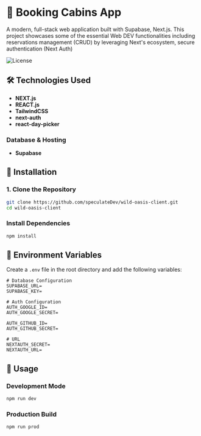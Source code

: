 # 🏨 Booking Cabins App

A modern, full-stack web application built with Supabase, Next.js. This project showcases some of the essential Web DEV functionalities including reservations management (CRUD) by leveraging Next's ecosystem, secure authentication (Next Auth)

![License](https://img.shields.io/badge/license-MIT-blue.svg)

## 🛠️ Technologies Used

- **NEXT.js**
- **REACT.js**
- **TailwindCSS**
- **next-auth**
- **react-day-picker**

### Database & Hosting

- **Supabase**

## 🚀 Installation

### 1. Clone the Repository

```bash
git clone https://github.com/speculateDev/wild-oasis-client.git
cd wild-oasis-client
```

### Install Dependencies

```bash
npm install
```

## 🔧 Environment Variables

Create a `.env` file in the root directory and add the following variables:

```env
# Database Configuration
SUPABASE_URL=
SUPABASE_KEY=

# Auth Configuration
AUTH_GOOGLE_ID=
AUTH_GOOGLE_SECRET=

AUTH_GITHUB_ID=
AUTH_GITHUB_SECRET=

# URL
NEXTAUTH_SECRET=
NEXTAUTH_URL=
```

## 🎯 Usage

### Development Mode

```bash
npm run dev
```

### Production Build

```bash
npm run prod
```
